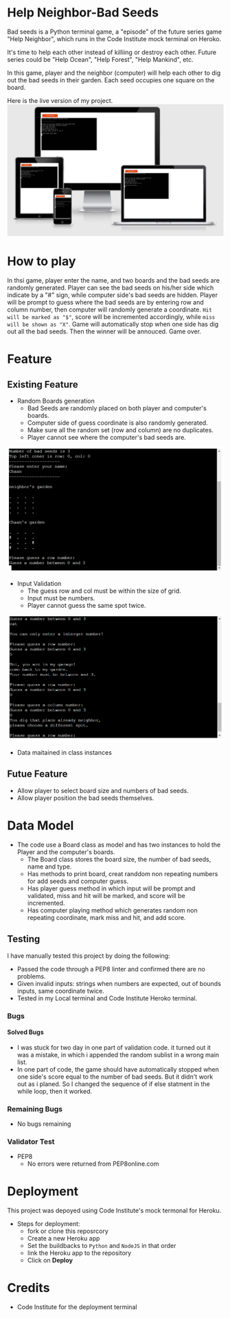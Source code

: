 # Help Neighbor-Bad Seeds

Bad seeds is a Python terminal game, a "episode" of the future series game "Help Neighbor", which runs in the Code Institute mock terminal on Heroko.

It's time to help each other instead of killiing or destroy each other. 
Future series could be "Help Ocean", "Help Forest", "Help Mankind", etc.

In this game, player and the neighbor (computer) will help each other to dig out the bad seeds in their garden. Each seed occupies one square on the board.

Here is the live version of my project.
 ![game on different size of screen](images/pp3_image_0.jpg)

 # How to play
 In thsi game, player enter the name, and two boards and the bad seeds are randomly generated. 
 Player can see the bad seeds on his/her side which indicate by a "#" sign, while computer side's bad seeds are hidden.
 Player will be prompt to guess where the bad seeds are by entering row and column number, then computer will randomly generate a coordinate.
 `Hit will be marked as "$"`, score will be incremented accordingly, while `miss will be shown as "X"`.
 Game will automatically stop when one side has dig out all the bad seeds.
 Then the winner will be annouced. Game over.

 # Feature

 ## Existing Feature
 - Random Boards generation
    - Bad Seeds are randomly placed on both player and computer's boards.
    - Computer side of guess coordinate is also randomly generated.
    - Make sure all the random set (row and column) are no duplicates.
    - Player cannot see where the computer's bad seeds are.

![Random board generation](./images/pp3_image_2.PNG)

- Input Validation
    - The guess row and col must be within the size of grid.
    - Input must be numbers.
    - Player cannot guess the same spot twice.

![Input Validation](./images/pp3_image_4.PNG)
- Data maitained in class instances

## Futue Feature
- Allow player to select board size and numbers of bad seeds.
- Allow player position the bad seeds themselves.

# Data Model 

- The code use a Board class as model and has two instances to hold the Player and the computer's boards. 
    - The Board class stores the board size, the number of bad seeds, name and type. 
    - Has methods to print board, creat randdom non repeating numbers for add seeds and computer guess.
    - Has player guess method in which input will be prompt and validated, miss and hit will be marked, and score will be incremented.
    - Has computer playing method which generates random non repeating coordinate, mark miss and hit, and add score.

## Testing

I have manually tested this project by doing the following:
- Passed the code through a PEP8 linter and confirmed there are no problems.
- Given invalid inputs: strings when numbers are expected, out of bounds inputs, same coordinate twice.
- Tested in my Local terminal and Code Institute Heroko terminal.

### Bugs
#### Solved Bugs
- I was stuck for two day in one part of validation code. it turned out it was a mistake, in which i appended the random sublist in a wrong main list.
- In one part of code, the game should have automatically stopped when one side's score equal to the number of bad seeds. But it didn't work out as i planed. So I changed the sequence of if else statment in the while loop, then it worked.
### Remaining Bugs
- No bugs remaining

### Validator Test
- PEP8
    - No errors were returned from PEP8online.com 

# Deployment 

This project was depoyed using Code Institute's mock termonal for Heroku. 
- Steps for deployment:
    - fork or clone this reposrcory
    - Create a new Heroku app
    - Set the buildbacks to `Python` and `NodeJS` in that order
    - link the Heroku app to the repository
    - Click on **Deploy** 

# Credits

- Code Institute for the deployment terminal 


